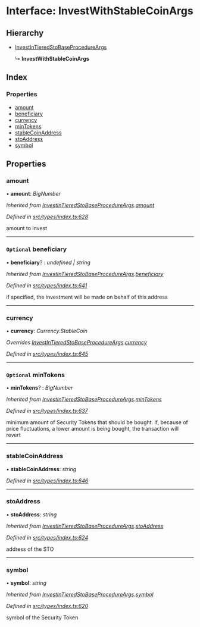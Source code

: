 # Interface: InvestWithStableCoinArgs

## Hierarchy

- [InvestInTieredStoBaseProcedureArgs](_types_index_.investintieredstobaseprocedureargs.md)

  ↳ **InvestWithStableCoinArgs**

## Index

### Properties

- [amount](_types_index_.investwithstablecoinargs.md#amount)
- [beneficiary](_types_index_.investwithstablecoinargs.md#optional-beneficiary)
- [currency](_types_index_.investwithstablecoinargs.md#currency)
- [minTokens](_types_index_.investwithstablecoinargs.md#optional-mintokens)
- [stableCoinAddress](_types_index_.investwithstablecoinargs.md#stablecoinaddress)
- [stoAddress](_types_index_.investwithstablecoinargs.md#stoaddress)
- [symbol](_types_index_.investwithstablecoinargs.md#symbol)

## Properties

### amount

• **amount**: _BigNumber_

_Inherited from [InvestInTieredStoBaseProcedureArgs](_types_index_.investintieredstobaseprocedureargs.md).[amount](_types_index_.investintieredstobaseprocedureargs.md#amount)_

_Defined in [src/types/index.ts:628](https://github.com/PolymathNetwork/polymath-sdk/blob/d80c6e9/src/types/index.ts#L628)_

amount to invest

---

### `Optional` beneficiary

• **beneficiary**? : _undefined | string_

_Inherited from [InvestInTieredStoBaseProcedureArgs](_types_index_.investintieredstobaseprocedureargs.md).[beneficiary](_types_index_.investintieredstobaseprocedureargs.md#optional-beneficiary)_

_Defined in [src/types/index.ts:641](https://github.com/PolymathNetwork/polymath-sdk/blob/d80c6e9/src/types/index.ts#L641)_

if specified, the investment will be made on behalf of this address

---

### currency

• **currency**: _Currency.StableCoin_

_Overrides [InvestInTieredStoBaseProcedureArgs](_types_index_.investintieredstobaseprocedureargs.md).[currency](_types_index_.investintieredstobaseprocedureargs.md#currency)_

_Defined in [src/types/index.ts:645](https://github.com/PolymathNetwork/polymath-sdk/blob/d80c6e9/src/types/index.ts#L645)_

---

### `Optional` minTokens

• **minTokens**? : _BigNumber_

_Inherited from [InvestInTieredStoBaseProcedureArgs](_types_index_.investintieredstobaseprocedureargs.md).[minTokens](_types_index_.investintieredstobaseprocedureargs.md#optional-mintokens)_

_Defined in [src/types/index.ts:637](https://github.com/PolymathNetwork/polymath-sdk/blob/d80c6e9/src/types/index.ts#L637)_

minimum amount of Security Tokens that should be bought.
If, because of price fluctuations, a lower amount is being bought, the transaction will revert

---

### stableCoinAddress

• **stableCoinAddress**: _string_

_Defined in [src/types/index.ts:646](https://github.com/PolymathNetwork/polymath-sdk/blob/d80c6e9/src/types/index.ts#L646)_

---

### stoAddress

• **stoAddress**: _string_

_Inherited from [InvestInTieredStoBaseProcedureArgs](_types_index_.investintieredstobaseprocedureargs.md).[stoAddress](_types_index_.investintieredstobaseprocedureargs.md#stoaddress)_

_Defined in [src/types/index.ts:624](https://github.com/PolymathNetwork/polymath-sdk/blob/d80c6e9/src/types/index.ts#L624)_

address of the STO

---

### symbol

• **symbol**: _string_

_Inherited from [InvestInTieredStoBaseProcedureArgs](_types_index_.investintieredstobaseprocedureargs.md).[symbol](_types_index_.investintieredstobaseprocedureargs.md#symbol)_

_Defined in [src/types/index.ts:620](https://github.com/PolymathNetwork/polymath-sdk/blob/d80c6e9/src/types/index.ts#L620)_

symbol of the Security Token
